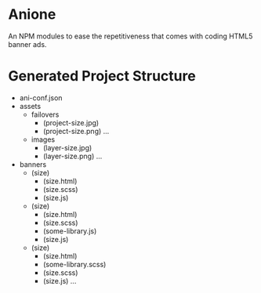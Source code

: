 # Anione
An NPM modules to ease the repetitiveness that comes with coding HTML5 banner ads.

# Generated Project Structure
* ani-conf.json
* assets
	* failovers
		* (project-size.jpg)
		* (project-size.png)
		...
	* images
		* (layer-size.jpg)
		* (layer-size.png)
		...
* banners
	* (size)
		* (size.html)
		* (size.scss)
		* (size.js)
	* (size)
		* (size.html)
		* (size.scss)
		* (some-library.js)
		* (size.js)
	* (size)
		* (size.html)
		* (some-library.scss)
		* (size.scss)
		* (size.js)
	...